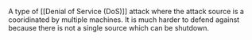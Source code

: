 A type of [[Denial of Service (DoS)]] attack where the attack source is a cooridinated by multiple machines. It is much harder to defend against because there is not a single source which can be shutdown.